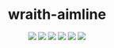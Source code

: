 <h1 align="center">wraith-aimline</h1>

<p align="center">
<img src="https://img.shields.io/badge/made%20for-GTA%20SA--MP-blue" >
<img src="https://img.shields.io/badge/Server-Any-red">
<img src="https://img.shields.io/github/languages/top/qrlk/wraith.lua">
<img src="https://img.shields.io/badge/dynamic/json?color=blueviolet&label=users%20%28active%29&query=result&url=http%3A%2F%2Fqrlk.me%2Fdev%2Fmoonloader%2Fusers_active.php%3Fscript%3Dwraith-aimline">
<img src="https://img.shields.io/badge/dynamic/json?color=blueviolet&label=users%20%28all%20time%29&query=result&url=http%3A%2F%2Fqrlk.me%2Fdev%2Fmoonloader%2Fusers_all.php%3Fscript%3Dwraith-aimline">
<img src="https://img.shields.io/date/1703103109?label=released" >
</p>
